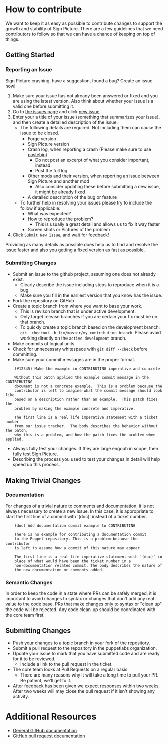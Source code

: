 # How to contribute

We want to keep it as easy as possible to contribute changes to support
the growth and stability of Sign Picture. There are a few guidelines that we
need contributors to follow so that we can have a chance of keeping on
top of things.

## Getting Started

### Reporting an Issue

Sign Picture crashing, have a suggestion, found a bug?  Create an issue now!

1. Make sure your issue has not already been answered or fixed and you are using the latest version. Also think about whether your issue is a valid one before submitting it.
2. Go to [the issues page](https://github.com/Kamesuta/SignPicture/issues) and click [new issue](https://github.com/Kamesuta/SignPicture/issues/new)
3. Enter your a title of your issue (something that summarizes your issue), and then create a detailed description of the issue.
    * The following details are required. Not including them can cause the issue to be closed.
        * Forge version
        * Sign Picture version
        * Crash log, when reporting a crash (Please make sure to use [pastebin](http://pastebin.com/))
            * Do not post an excerpt of what you consider important, instead:
            * Post the full log
        * Other mods and their version, when reporting an issue between Sign Picture and another mod
            * Also consider updating these before submitting a new issue, it might be already fixed
        * A detailed description of the bug or feature
    * To further help in resolving your issues please try to include the follow if applicable:
        * What was expected?
        * How to reproduce the problem?
            * This is usually a great detail and allows us to fix it way faster
        * Screen shots or Pictures of the problem
5. Click `Submit New Issue`, and wait for feedback!

Providing as many details as possible does help us to find and resolve the issue faster and also you getting a fixed version as fast as possible.

### Submitting Changes

* Submit an issue to the github project, assuming one does not already exist.
  * Clearly describe the issue including steps to reproduce when it is a bug.
  * Make sure you fill in the earliest version that you know has the issue.
* Fork the repository on GitHub
* Create a topic branch from where you want to base your work.
  * This is revison branch that is under active development.
  * Only target release branches if you are certain your fix must be on that
    branch.
  * To quickly create a topic branch based on the development branch; `git 
    checkout -b fix/master/my_contribution branch`. Please avoid working 
    directly on the `active development` branch.
* Make commits of logical units.
* Check for unnecessary whitespace with `git diff --check` before committing.
* Make sure your commit messages are in the proper format.

````
    (#12345) Make the example in CONTRIBUTING imperative and concrete

    Without this patch applied the example commit message in the CONTRIBUTING
    document is not a concrete example.  This is a problem because the
    contributor is left to imagine what the commit message should look like
    based on a description rather than an example.  This patch fixes the
    problem by making the example concrete and imperative.

    The first line is a real life imperative statement with a ticket number
    from our issue tracker.  The body describes the behavior without the patch,
    why this is a problem, and how the patch fixes the problem when applied.
````
* Always fully test your changes. If they are large engouh in scope, then fully test Sign Picture.
* Describing the process you used to test your changes in detail will help speed up this process.

## Making Trivial Changes

### Documentation

For changes of a trivial nature to comments and documentation, it is not
always necessary to create a new issue. In this case, it is
appropriate to start the first line of a commit with '(doc)' instead of
a ticket number.

````
    (doc) Add documentation commit example to CONTRIBUTING

    There is no example for contributing a documentation commit
    to the Puppet repository. This is a problem because the contributor
    is left to assume how a commit of this nature may appear.

    The first line is a real life imperative statement with '(doc)' in
    place of what would have been the ticket number in a
    non-documentation related commit. The body describes the nature of
    the new documentation or comments added.
````

### Semantic Changes

In order to keep the code in a state where PRs can be safely merged, it is important to
avoid changes to syntax or changes that don't add any real value to the code base. PRs
that make changes only to syntax or "clean up" the code will be rejected. Any code clean-up
should be coordinated with the core team first.


## Submitting Changes

* Push your changes to a topic branch in your fork of the repository.
* Submit a pull request to the repository in the puppetlabs organization.
* Update your issue to mark that you have submitted code and are ready for it to be reviewed.
  * Include a link to the pull request in the ticket.
* The core team looks at Pull Requests on a regular basis.
  * There are many reasons why it will take a long time to pull your PR. Be patient, we'll
    get to it.
* After feedback has been given we expect responses within two weeks. After two
  weeks will may close the pull request if it isn't showing any activity.

# Additional Resources

* [General GitHub documentation](http://help.github.com/)
* [GitHub pull request documentation](http://help.github.com/send-pull-requests/)
